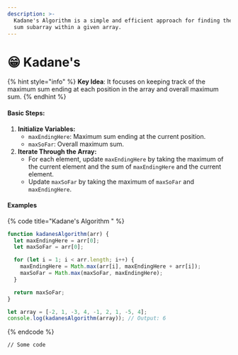 ```yaml
---
description: >-
  Kadane's Algorithm is a simple and efficient approach for finding the maximum
  sum subarray within a given array.
---
```


# 😁 Kadane's

{% hint style="info" %}
**Key Idea**: It focuses on keeping track of the maximum sum ending at each position in the array and overall maximum sum.
{% endhint %}

#### Basic Steps:

1. **Initialize Variables:**
   * `maxEndingHere`: Maximum sum ending at the current position.
   * `maxSoFar`: Overall maximum sum.
2. **Iterate Through the Array:**
   * For each element, update `maxEndingHere` by taking the maximum of the current element and the sum of `maxEndingHere` and the current element.
   * Update `maxSoFar` by taking the maximum of `maxSoFar` and `maxEndingHere`.

#### Examples

{% code title="Kadane's Algorithm " %}
```javascript
function kadanesAlgorithm(arr) {
  let maxEndingHere = arr[0];
  let maxSoFar = arr[0];

  for (let i = 1; i < arr.length; i++) {
    maxEndingHere = Math.max(arr[i], maxEndingHere + arr[i]);
    maxSoFar = Math.max(maxSoFar, maxEndingHere);
  }

  return maxSoFar;
}

let array = [-2, 1, -3, 4, -1, 2, 1, -5, 4];
console.log(kadanesAlgorithm(array)); // Output: 6
```
{% endcode %}

```
// Some code
```
